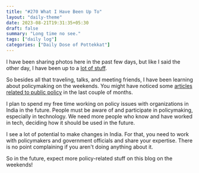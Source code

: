 ```yaml
---
title: "#270 What I Have Been Up To"
layout: "daily-theme"
date: 2023-08-21T19:31:35+05:30
draft: false
summary: "Long time no see."
tags: ["daily log"]
categories: ["Daily Dose of Pottekkat"]
---
```


I have been sharing photos here in the past few days, but like I said the other day, I have been up to a [lot of stuff](/daily/19-8-23-what-i-have-been-up-to/).

So besides all that traveling, talks, and meeting friends, I have been learning about policymaking on the weekends. You might have noticed some [articles related to public policy](/categories/public-policy/) in the last couple of months.

I plan to spend my free time working on policy issues with organizations in India in the future. People must be aware of and participate in policymaking, especially in technology. We need more people who know and have worked in tech, deciding how it should be used in the future.

I see a lot of potential to make changes in India. For that, you need to work with policymakers and government officials and share your expertise. There is no point complaining if you aren't doing anything about it.

So in the future, expect more policy-related stuff on this blog on the weekends!

